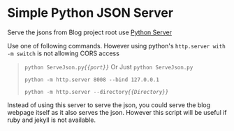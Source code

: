 # Simple Python JSON Server

Serve the jsons from Blog project root use [Python Server](https://docs.python.org/3/library/http.server.html#http.server.SimpleHTTPRequestHandler)

Use one of following commands. However using python's `http.server with -m switch` is not allowing CORS access

> `python ServeJson.py`*`{{port}}`* Or Just `python ServeJson.py`
>
> `python -m http.server 8008 --bind 127.0.0.1`
>
> `python -m http.server --directory`*`{{Directory}}`*

Instead of using this server to serve the json, you could serve the blog webpage itself as it also serves the json. However this script will be useful if ruby and jekyll is not available.
